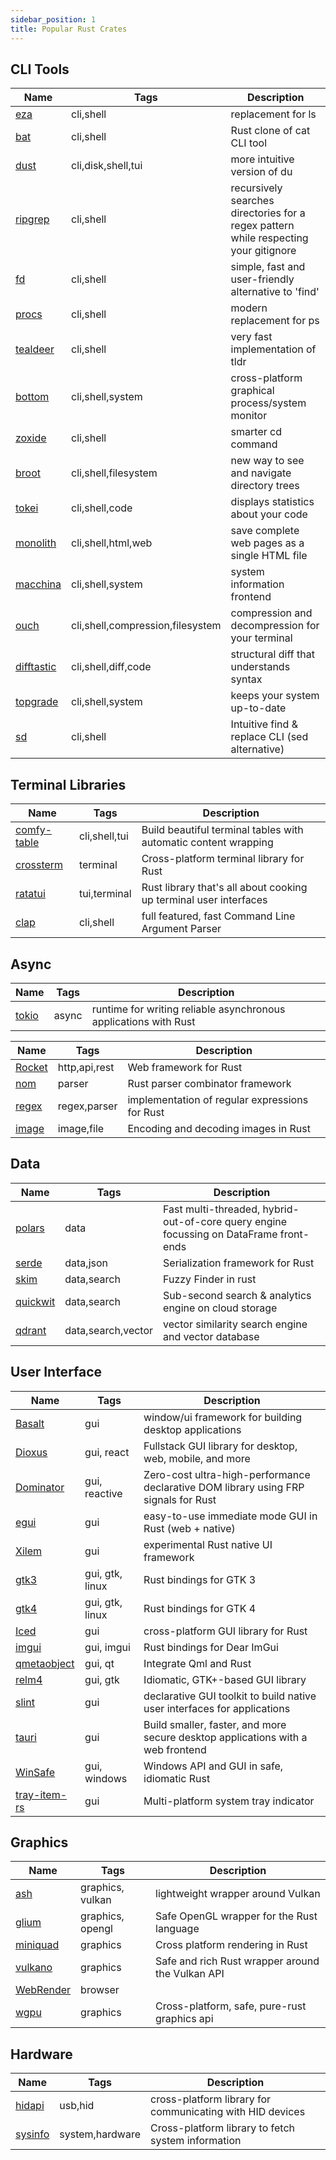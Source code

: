 ```yaml
---
sidebar_position: 1
title: Popular Rust Crates
---
```


## CLI Tools

| Name | Tags | Description |
|-|-|-|
| [eza](https://github.com/eza-community/eza) | cli,shell | replacement for ls |
| [bat](https://github.com/sharkdp/bat) | cli,shell | Rust clone of cat CLI tool |
| [dust](https://github.com/bootandy/dust) | cli,disk,shell,tui | more intuitive version of du |
| [ripgrep](https://github.com/BurntSushi/ripgrep) | cli,shell | recursively searches directories for a regex pattern while respecting your gitignore |
| [fd](https://github.com/sharkdp/fd) | cli,shell | simple, fast and user-friendly alternative to 'find' |
| [procs](https://github.com/dalance/procs) | cli,shell | modern replacement for ps |
| [tealdeer](https://github.com/dbrgn/tealdeer) | cli,shell | very fast implementation of tldr |
| [bottom](https://github.com/ClementTsang/bottom) | cli,shell,system | cross-platform graphical process/system monitor |
| [zoxide](https://github.com/ajeetdsouza/zoxide) | cli,shell | smarter cd command |
| [broot](https://github.com/Canop/broot) | cli,shell,filesystem | new way to see and navigate directory trees |
| [tokei](https://github.com/XAMPPRocky/tokei) | cli,shell,code | displays statistics about your code |
| [monolith](https://github.com/y2z/monolith) | cli,shell,html,web | save complete web pages as a single HTML file |
| [macchina](https://github.com/Macchina-CLI/macchina) | cli,shell,system | system information frontend |
| [ouch](https://github.com/ouch-org/ouch) | cli,shell,compression,filesystem | compression and decompression for your terminal |
| [difftastic](https://github.com/Wilfred/difftastic) | cli,shell,diff,code | structural diff that understands syntax |
| [topgrade](https://github.com/topgrade-rs/topgrade) | cli,shell,system | keeps your system up-to-date |
| [sd](https://github.com/chmln/sd) | cli,shell | Intuitive find & replace CLI (sed alternative) |

## Terminal Libraries

| Name | Tags | Description |
|-|-|-|
| [comfy-table](https://github.com/Nukesor/comfy-table) | cli,shell,tui | Build beautiful terminal tables with automatic content wrapping |
| [crossterm](https://github.com/crossterm-rs/crossterm) | terminal | Cross-platform terminal library for Rust |
| [ratatui](https://github.com/ratatui-org/ratatui) | tui,terminal | Rust library that's all about cooking up terminal user interfaces |
| [clap](https://github.com/clap-rs/clap) | cli,shell | full featured, fast Command Line Argument Parser |

## Async

| Name | Tags | Description |
|-|-|-|
| [tokio](https://github.com/tokio-rs/tokio) | async | runtime for writing reliable asynchronous applications with Rust |

| Name | Tags | Description |
|-|-|-|
| [Rocket](https://github.com/SergioBenitez/Rocket) | http,api,rest | Web framework for Rust |
| [nom](https://github.com/rust-bakery/nom) | parser | Rust parser combinator framework |
| [regex](https://github.com/rust-lang/regex) | regex,parser | implementation of regular expressions for Rust |
| [image](https://github.com/image-rs/image) | image,file | Encoding and decoding images in Rust |

## Data

| Name | Tags | Description |
|-|-|-|
| [polars](https://github.com/pola-rs/polars/) | data | Fast multi-threaded, hybrid-out-of-core query engine focussing on DataFrame front-ends |
| [serde](https://github.com/serde-rs/serde) | data,json | Serialization framework for Rust |
| [skim](https://github.com/lotabout/skim) | data,search | Fuzzy Finder in rust |
| [quickwit](https://github.com/quickwit-oss/quickwit) | data,search | Sub-second search & analytics engine on cloud storage |
| [qdrant](https://github.com/qdrant/qdrant) | data,search,vector | vector similarity search engine and vector database |

## User Interface

| Name | Tags | Description |
|-|-|-|
| [Basalt](https://github.com/AustinJ235/basalt) | gui | window/ui framework for building desktop applications |
| [Dioxus](https://github.com/DioxusLabs/dioxus/) | gui, react | Fullstack GUI library for desktop, web, mobile, and more |
| [Dominator](https://github.com/Pauan/rust-dominator) | gui, reactive | Zero-cost ultra-high-performance declarative DOM library using FRP signals for Rust |
| [egui](https://github.com/emilk/egui) | gui | easy-to-use immediate mode GUI in Rust (web + native) |
| [Xilem](https://github.com/linebender/xilem) | gui | experimental Rust native UI framework |
| [gtk3](https://github.com/gtk-rs/gtk3-rs) | gui, gtk, linux | Rust bindings for GTK 3 |
| [gtk4](https://github.com/gtk-rs/gtk4-rs) | gui, gtk, linux | Rust bindings for GTK 4 |
| [Iced](https://github.com/iced-rs/iced) | gui | cross-platform GUI library for Rust |
| [imgui](https://github.com/imgui-rs/imgui-rs) | gui, imgui | Rust bindings for Dear ImGui |
| [qmetaobject](https://github.com/woboq/qmetaobject-rs) | gui, qt | Integrate Qml and Rust |
| [relm4](https://github.com/Relm4/Relm4) | gui, gtk | Idiomatic, GTK+-based GUI library |
| [slint](https://github.com/slint-ui/slint) | gui | declarative GUI toolkit to build native user interfaces for applications |
| [tauri](https://github.com/tauri-apps/tauri) | gui | Build smaller, faster, and more secure desktop applications with a web frontend |
| [WinSafe](https://github.com/rodrigocfd/winsafe) | gui, windows | Windows API and GUI in safe, idiomatic Rust |
| [tray-item-rs](https://github.com/olback/tray-item-rs) | gui | Multi-platform system tray indicator |

## Graphics

| Name | Tags | Description |
|-|-|-|
| [ash](https://github.com/ash-rs/ash) | graphics, vulkan | lightweight wrapper around Vulkan |
| [glium](https://github.com/glium/glium) | graphics, opengl | Safe OpenGL wrapper for the Rust language |
| [miniquad](https://github.com/not-fl3/miniquad) | graphics | Cross platform rendering in Rust |
| [vulkano](https://github.com/vulkano-rs/vulkano) | graphics | Safe and rich Rust wrapper around the Vulkan API |
| [WebRender](https://github.com/servo/webrender) | browser
| [wgpu](https://github.com/gfx-rs/wgpu) | graphics | Cross-platform, safe, pure-rust graphics api |

## Hardware

| Name | Tags | Description |
|-|-|-|
| [hidapi](https://github.com/libusb/hidapi) | usb,hid | cross-platform library for communicating with HID devices |
| [sysinfo](https://github.com/GuillaumeGomez/sysinfo) | system,hardware | Cross-platform library to fetch system information |
